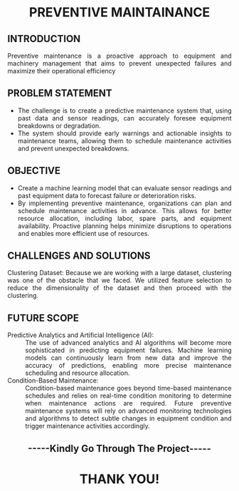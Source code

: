 <h1 align="center">PREVENTIVE MAINTAINANCE</h1>
<h2>INTRODUCTION</h2>
<p align="justify">Preventive maintenance is a proactive approach to equipment and machinery management that aims to prevent unexpected failures and maximize their operational efficiency</p>
<h2>PROBLEM STATEMENT</h2>
<ul align="justify">
  <li>The challenge is to create a predictive maintenance system that, using past data and sensor readings, can accurately foresee equipment breakdowns or degradation.</li>
  <li>The system should provide early warnings and actionable insights to maintenance teams, allowing them to schedule maintenance activities and prevent unexpected breakdowns.</li>
</ul>
<h2>OBJECTIVE</h2>
<ul align="justify">
  <li>Create a machine learning model that can evaluate sensor readings and past equipment data to forecast failure or deterioration risks.</li>
  <li>By implementing preventive maintenance, organizations can plan and schedule maintenance activities in advance. This allows for better resource allocation, including labor, spare parts, and equipment availability. Proactive planning helps minimize disruptions to operations and enables more efficient use of resources.</li>
</ul>
<h2>CHALLENGES AND SOLUTIONS</h2>
<p align="justify">Clustering Dataset: Because we are working with a large dataset, clustering was one of the obstacle that we faced. We utilized feature selection to reduce the dimensionality of the dataset and then proceed with the clustering.</p>
<h2>FUTURE SCOPE</h2>
<dl align="justify">
  <dt>Predictive Analytics and Artificial Intelligence (AI):</dt>
  <dd>The use of advanced analytics and AI algorithms will become more sophisticated in predicting equipment failures. Machine learning models can continuously learn from new data and improve the accuracy of predictions, enabling more precise maintenance scheduling and resource allocation.</dd>
  <dt>Condition-Based Maintenance:</dt>
  <dd>Condition-based maintenance goes beyond time-based maintenance schedules and relies on real-time condition monitoring to determine when maintenance actions are required. Future preventive maintenance systems will rely on advanced monitoring technologies and algorithms to detect subtle changes in equipment condition and trigger maintenance activities accordingly.</dd>
</dl>
<h2 align="center">-----Kindly Go Through The Project-----</h2>
<h1 align="center">THANK YOU!</h1>
